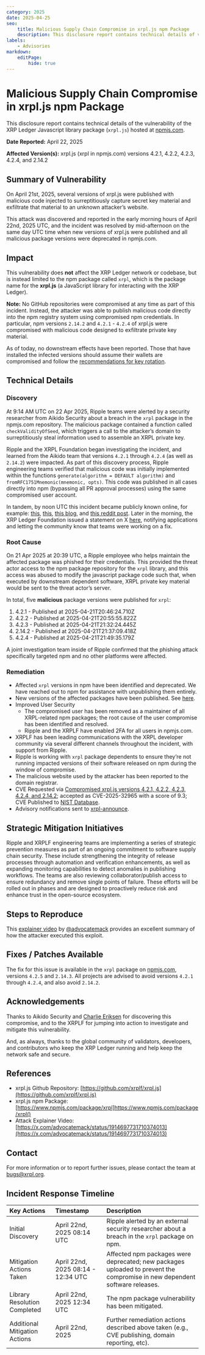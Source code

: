 ```yaml
---
category: 2025
date: 2025-04-25
seo:
    title: Malicious Supply Chain Compromise in xrpl.js npm Package
    description: This disclosure report contains technical details of vulnerability of the XRP Ledger Javascript library package hosted at npmjs.com.
labels:
    - Advisories
markdown:
    editPage:
        hide: true
---
```

# Malicious Supply Chain Compromise in xrpl.js npm Package

This disclosure report contains technical details of the vulnerability of the XRP Ledger Javascript library package (`xrpl.js`) hosted at [npmjs.com](http://npmjs.com).

**Date Reported:** April 22, 2025 

**Affected Version(s):** xrpl.js (xrpl in npmjs.com) versions 4.2.1, 4.2.2, 4.2.3, 4.2.4, and 2.14.2

## Summary of Vulnerability

On April 21st, 2025, several versions of xrpl.js were published with malicious code injected to surreptitiously capture secret key material and exfiltrate that material to an unknown attacker’s website.

This attack was discovered and reported in the early morning hours of April 22nd, 2025 UTC, and the incident was resolved by mid-afternoon on the same day UTC time when new versions of xrpl.js were published and all malicious package versions were deprecated in npmjs.com.


## Impact

This vulnerability does **not** affect the XRP Ledger network or codebase, but is instead limited to the npm package called `xrpl`, which is the package name for the **xrpl.js** (a JavaScript library for interacting with the XRP Ledger).

**Note:** No GitHub repositories were compromised at any time as part of this incident. Instead, the attacker was able to publish malicious code directly into the npm registry system using compromised npm credentials. In particular, npm versions `2.14.2` and `4.2.1` - `4.2.4` of xrpl.js were compromised with malicious code designed to exfiltrate private key material.

As of today, no downstream effects have been reported. Those that have installed the infected versions should assume their wallets are compromised and follow the [recommendations for key rotation](https://github.com/XRPLF/xrpl.js/security/advisories/GHSA-33qr-m49q-rxfx).


## Technical Details

### Discovery

At 9:14 AM UTC on 22 Apr 2025, Ripple teams were alerted by a security researcher from Aikido Security about a breach in the `xrpl` package in the npmjs.com repository. The malicious package contained a function called `checkValidityOfSeed`, which triggers a call to the attacker’s domain to surreptitiously steal information used to assemble an XRPL private key.

Ripple and the XRPL Foundation began investigating the incident, and learned from the Aikido team that versions `4.2.1` through `4.2.4` (as well as `2.14.2`) were impacted. As part of this discovery process, Ripple engineering teams verified that malicious code was initially implemented within the functions `generate(algorithm = DEFAULT algorithm)` and `fromRFC1751Mnemonic(mnemonic, opts)`. This code was published in all cases directly into npm (bypassing all PR approval processes) using the same compromised user account.

In tandem, by noon UTC this incident became publicly known online, for example: [this](https://x.com/AikidoSecurity/status/1914610391218299190), [this](https://x.com/JoelKatz/status/1914698364995944501), [this blog](https://www.aikido.dev/blog/xrp-supplychain-attack-official-npm-package-infected-with-crypto-stealing-backdoor), and [this reddit post](https://www.reddit.com/r/cybersecurity/comments/1k547oz/offical_xrp_npm_package_has_been_compromised_and/?rdt=57277). Later in the morning, the XRP Ledger Foundation issued a statement on X [here](https://x.com/XRPLF/status/1914659876833284399), notifying applications and letting the community know that teams were working on a fix.

### Root Cause

On 21 Apr 2025 at 20:39 UTC, a Ripple employee who helps maintain the affected package was phished for their credentials. This provided the threat actor access to the npm package repository for the `xrpl` library, and this access was abused to modify the javascript package code such that, when executed by downstream dependent software, XRPL private key material would be sent to the threat actor’s server.

In total, five **malicious** package versions were published for `xrpl`:

1. 4.2.1  - Published at 2025-04-21T20:46:24.710Z
2. 4.2.2  - Published at 2025-04-21T20:55:55.822Z
3. 4.2.3  - Published at 2025-04-21T21:32:24.445Z
4. 2.14.2 - Published at 2025-04-21T21:37:09.418Z
5. 4.2.4  - Published at 2025-04-21T21:49:35.179Z

A joint investigation team inside of Ripple confirmed that the phishing attack specifically targeted npm and no other platforms were affected.

### Remediation

* Affected `xrpl` versions in npm have been identified and deprecated. We have reached out to npm for assistance with unpublishing them entirely.
* New versions of the affected packages have been published. See [here](https://github.com/XRPLF/xrpl.js/pull/2971).
* Improved User Security
    * The compromised user has been removed as a maintainer of all XRPL-related npm packages; the root cause of the user compromise has been identified and resolved.
    * Ripple and the XRPLF have enabled 2FA for all users in npmjs.com.
* XRPLF has been leading communications with the XRPL developer community via several different channels throughout the incident, with support from Ripple.
* Ripple is working with `xrpl` package dependents to ensure they’re not running impacted versions of their software released on npm during the window of compromise.
* The malicious website used by the attacker has been reported to the domain registrar.
* CVE Requested via [Compromised xrpl.js versions 4.2.1, 4.2.2, 4.2.3, 4.2.4, and 2.14.2](https://github.com/advisories/GHSA-33qr-m49q-rxfx); accepted as CVE-2025-32965 with a score of 9.3; CVE Published to [NIST Database](https://nvd.nist.gov/vuln/detail/CVE-2025-32965).
* Advisory notifications sent to [xrpl-announce](https://groups.google.com/g/xrpl-announce/c/VpOgCk4SxNE).

## Strategic Mitigation Initiatives

Ripple and XRPLF engineering teams are implementing a series of strategic prevention measures as part of an ongoing commitment to software supply chain security. These include strengthening the integrity of release processes through automation and verification enhancements, as well as expanding monitoring capabilities to detect anomalies in publishing workflows. The teams are also reviewing collaborator/publish access to ensure redundancy and remove single points of failure. These efforts will be rolled out in phases and are designed to proactively reduce risk and enhance trust in the open-source ecosystem.

## Steps to Reproduce

This [explainer video](https://x.com/advocatemack/status/1914697731710374013) by [@advocatemack](https://x.com/advocatemack) provides an excellent summary of how the attacker executed this exploit.

## Fixes / Patches Available

The fix for this issue is available in the `xrpl` package on [npmjs.com](http://npmjs.com), versions `4.2.5` and `2.14.3`. All projects are advised to avoid versions `4.2.1` through `4.2.4`, and also avoid `2.14.2`. 
 

## Acknowledgements

Thanks to Aikido Security and [Charlie Eriksen](https://x.com/CharlieEriksen) for discovering this compromise, and to the XRPLF for jumping into action to investigate and mitigate this vulnerability. 

And, as always, thanks to the global community of validators, developers, and contributors who keep the XRP Ledger running and help keep the network safe and secure.


## References

* xrpl.js Github Repository: [https://github.com/xrplf/xrpl.js](https://github.com/xrplf/xrpl.js)
* xrpl.js npm Package: [https://www.npmjs.com/package/xrpl]https://www.npmjs.com/package/xrpl()
* Attack Explainer Video: [https://x.com/advocatemack/status/1914697731710374013](https://x.com/advocatemack/status/1914697731710374013) 


## Contact

For more information or to report further issues, please contact the team at bugs@xrpl.org.

## Incident Response Timeline

| Key Actions       | Timestamp   | Description                                              |
|:------------------|:------------|:---------------------------------------------------------|
| Initial Discovery | April 22nd, 2025 08:14 UTC | Ripple alerted by an external  security researcher about a breach in the `xrpl` package on npm. |
| Mitigation Actions Taken | April 22nd, 2025 08:14 - 12:34 UTC | Affected npm packages were deprecated; new packages uploaded to prevent the compromise in new dependent software releases. |
| Library Resolution Completed | April 22nd, 2025 12:34 UTC | The npm package vulnerability has been mitigated. |
| Additional Mitigation Actions | April 22nd, 2025 | Further remediation actions described above taken (e.g., CVE publishing, domain reporting, etc). |